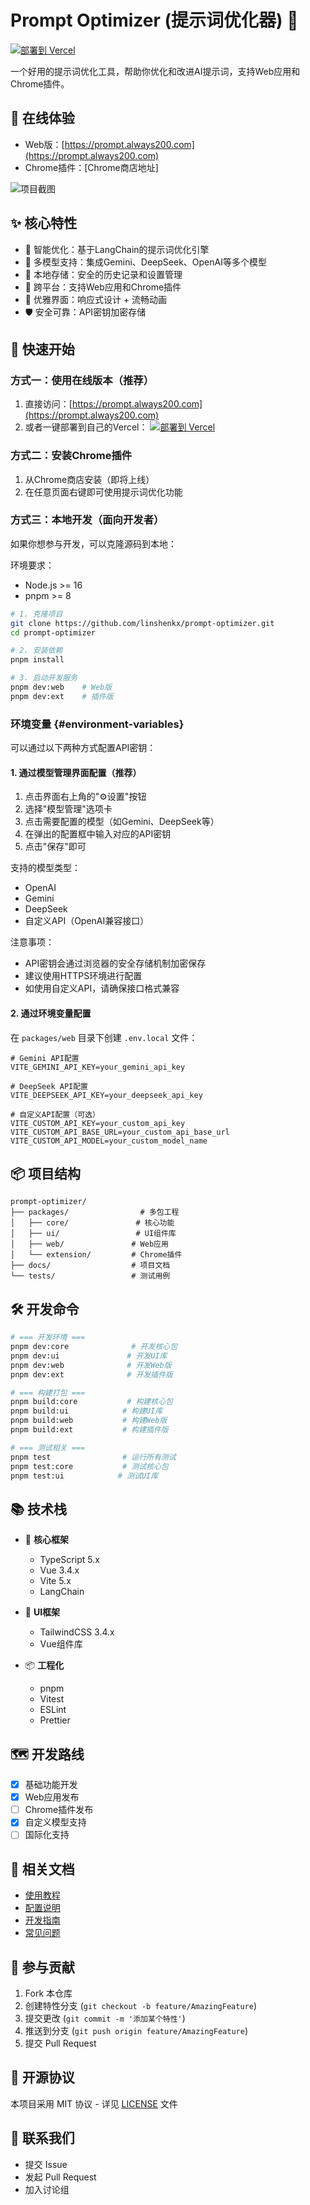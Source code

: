 # Prompt Optimizer (提示词优化器) 🚀

[![部署到 Vercel](https://vercel.com/button)](https://vercel.com/new/clone?repository-url=https%3A%2F%2Fgithub.com%2Flinshenkx%2Fprompt-optimizer&env=VITE_GEMINI_API_KEY&envDescription=API密钥配置（可选）&envLink=https%3A%2F%2Fgithub.com%2Flinshenkx%2Fprompt-optimizer%23environment-variables)

一个好用的提示词优化工具，帮助你优化和改进AI提示词，支持Web应用和Chrome插件。

## 📌 在线体验

- Web版：[https://prompt.always200.com](https://prompt.always200.com)
- Chrome插件：[Chrome商店地址]

![项目截图](images/screenshot.png)

## ✨ 核心特性

- 🎯 智能优化：基于LangChain的提示词优化引擎
- 🔄 多模型支持：集成Gemini、DeepSeek、OpenAI等多个模型
- 💾 本地存储：安全的历史记录和设置管理
- 📱 跨平台：支持Web应用和Chrome插件
- 🎨 优雅界面：响应式设计 + 流畅动画
- 🛡️ 安全可靠：API密钥加密存储

## 🚀 快速开始

### 方式一：使用在线版本（推荐）

1. 直接访问：[https://prompt.always200.com](https://prompt.always200.com)
2. 或者一键部署到自己的Vercel：
   [![部署到 Vercel](https://vercel.com/button)](https://vercel.com/new/clone?repository-url=https%3A%2F%2Fgithub.com%2Flinshenkx%2Fprompt-optimizer&env=VITE_GEMINI_API_KEY&envDescription=API密钥配置（可选）&envLink=https%3A%2F%2Fgithub.com%2Flinshenkx%2Fprompt-optimizer%23environment-variables)

### 方式二：安装Chrome插件
1. 从Chrome商店安装（即将上线）
2. 在任意页面右键即可使用提示词优化功能

### 方式三：本地开发（面向开发者）
如果你想参与开发，可以克隆源码到本地：

环境要求：
- Node.js >= 16
- pnpm >= 8

```bash
# 1. 克隆项目
git clone https://github.com/linshenkx/prompt-optimizer.git
cd prompt-optimizer

# 2. 安装依赖
pnpm install

# 3. 启动开发服务
pnpm dev:web    # Web版
pnpm dev:ext    # 插件版
```

### 环境变量 {#environment-variables}
可以通过以下两种方式配置API密钥：

#### 1. 通过模型管理界面配置（推荐）
1. 点击界面右上角的"⚙️设置"按钮
2. 选择"模型管理"选项卡
3. 点击需要配置的模型（如Gemini、DeepSeek等）
4. 在弹出的配置框中输入对应的API密钥
5. 点击"保存"即可

支持的模型类型：
- OpenAI
- Gemini
- DeepSeek
- 自定义API（OpenAI兼容接口）

注意事项：
- API密钥会通过浏览器的安全存储机制加密保存
- 建议使用HTTPS环境进行配置
- 如使用自定义API，请确保接口格式兼容

#### 2. 通过环境变量配置
在 `packages/web` 目录下创建 `.env.local` 文件：

```env
# Gemini API配置
VITE_GEMINI_API_KEY=your_gemini_api_key

# DeepSeek API配置
VITE_DEEPSEEK_API_KEY=your_deepseek_api_key

# 自定义API配置（可选）
VITE_CUSTOM_API_KEY=your_custom_api_key
VITE_CUSTOM_API_BASE_URL=your_custom_api_base_url
VITE_CUSTOM_API_MODEL=your_custom_model_name
```

## 📦 项目结构

```
prompt-optimizer/
├── packages/                # 多包工程
│   ├── core/               # 核心功能
│   ├── ui/                 # UI组件库
│   ├── web/               # Web应用
│   └── extension/         # Chrome插件
├── docs/                  # 项目文档
└── tests/                 # 测试用例
```

## 🛠️ 开发命令

```bash
# === 开发环境 ===
pnpm dev:core              # 开发核心包
pnpm dev:ui               # 开发UI库
pnpm dev:web              # 开发Web版
pnpm dev:ext              # 开发插件版

# === 构建打包 ===
pnpm build:core           # 构建核心包
pnpm build:ui            # 构建UI库
pnpm build:web           # 构建Web版
pnpm build:ext           # 构建插件版

# === 测试相关 ===
pnpm test                # 运行所有测试
pnpm test:core           # 测试核心包
pnpm test:ui            # 测试UI库
```

## 📚 技术栈

- 🔧 **核心框架**
  - TypeScript 5.x
  - Vue 3.4.x
  - Vite 5.x
  - LangChain
  
- 🎨 **UI框架**
  - TailwindCSS 3.4.x
  - Vue组件库

- 📦 **工程化**
  - pnpm
  - Vitest
  - ESLint
  - Prettier

## 🗺️ 开发路线

- [x] 基础功能开发
- [x] Web应用发布
- [ ] Chrome插件发布
- [x] 自定义模型支持
- [ ] 国际化支持

## 📖 相关文档

- [使用教程](docs/quickstart.md)
- [配置说明](docs/configuration.md)
- [开发指南](docs/development.md)
- [常见问题](docs/faq.md)

## 🤝 参与贡献

1. Fork 本仓库
2. 创建特性分支 (`git checkout -b feature/AmazingFeature`)
3. 提交更改 (`git commit -m '添加某个特性'`)
4. 推送到分支 (`git push origin feature/AmazingFeature`)
5. 提交 Pull Request

## 📄 开源协议

本项目采用 MIT 协议 - 详见 [LICENSE](LICENSE) 文件

## 👥 联系我们

- 提交 Issue
- 发起 Pull Request
- 加入讨论组